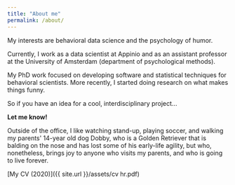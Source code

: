 ```yaml
---
title: "About me"
permalink: /about/
---
```


My interests are behavioral data science and the psychology of humor.

Currently, I work as a data scientist at Appinio and as an assistant professor at the University of Amsterdam (department of psychological methods).

My PhD work focused on developing software and statistical techniques for behavioral scientists. More recently, I started doing research on what makes things funny.

So if you have an idea for a cool, interdisciplinary project...

**Let me know!**

Outside of the office, I like watching stand-up, playing soccer, and walking my parents' 14-year old dog Dobby, who is a Golden Retriever that is balding on the nose and has lost some of his early-life agility, but who, nonetheless, brings joy to anyone who visits my parents, and who is going to live forever. 

[My CV (2020)]({{ site.url }}/assets/cv hr.pdf)
